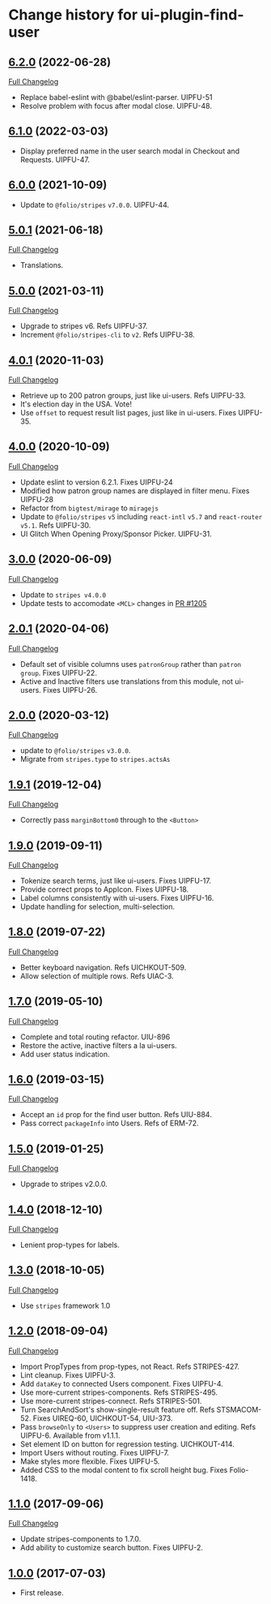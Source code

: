 # Change history for ui-plugin-find-user

## [6.2.0](https://github.com/folio-org/ui-plugin-find-user/tree/v6.2.0) (2022-06-28)
[Full Changelog](https://github.com/folio-org/ui-plugin-find-user/compare/v6.1.0...v6.2.0)

* Replace babel-eslint with @babel/eslint-parser. UIPFU-51
* Resolve problem with focus after modal close. UIPFU-48.

## [6.1.0](https://github.com/folio-org/ui-plugin-find-user/tree/v6.1.0) (2022-03-03)

* Display preferred name in the user search modal in Checkout and Requests. UIPFU-47.

## [6.0.0](https://github.com/folio-org/ui-plugin-find-user/tree/v6.0.0) (2021-10-09)

* Update to `@folio/stripes` `v7.0.0`. UIPFU-44.

## [5.0.1](https://github.com/folio-org/ui-plugin-find-user/tree/v5.0.1) (2021-06-18)
[Full Changelog](https://github.com/folio-org/ui-plugin-find-user/compare/v5.0.0...v5.0.1)

* Translations.

## [5.0.0](https://github.com/folio-org/ui-plugin-find-user/tree/v5.0.0) (2021-03-11)
[Full Changelog](https://github.com/folio-org/ui-plugin-find-user/compare/v4.0.1...v5.0.0)

* Upgrade to stripes v6. Refs UIPFU-37.
* Increment `@folio/stripes-cli` to `v2`. Refs UIPFU-38.

## [4.0.1](https://github.com/folio-org/ui-plugin-find-user/tree/v4.0.1) (2020-11-03)
[Full Changelog](https://github.com/folio-org/ui-plugin-find-user/compare/v4.0.0...v4.0.1)

* Retrieve up to 200 patron groups, just like ui-users. Refs UIPFU-33.
* It's election day in the USA. Vote!
* Use `offset` to request result list pages, just like in ui-users. Fixes UIPFU-35.

## [4.0.0](https://github.com/folio-org/ui-plugin-find-user/tree/v4.0.0) (2020-10-09)
[Full Changelog](https://github.com/folio-org/ui-plugin-find-user/compare/v3.0.0...v4.0.0)

* Update eslint to version 6.2.1. Fixes UIPFU-24
* Modified how patron group names are displayed in filter menu. Fixes UIPFU-28
* Refactor from `bigtest/mirage` to `miragejs`
* Update to `@folio/stripes` `v5` including `react-intl` `v5.7` and `react-router` `v5.1`. Refs UIPFU-30.
* UI Glitch When Opening Proxy/Sponsor Picker. UIPFU-31.

## [3.0.0](https://github.com/folio-org/ui-plugin-find-user/tree/v3.0.0) (2020-06-09)
[Full Changelog](https://github.com/folio-org/ui-plugin-find-user/compare/v2.0.1...v3.0.0)

* Update to `stripes v4.0.0`
* Update tests to accomodate `<MCL>` changes in [PR #1205](folio-org/stripes-components/pull/1205)

## [2.0.1](https://github.com/folio-org/ui-plugin-find-user/tree/v2.0.1) (2020-04-06)
[Full Changelog](https://github.com/folio-org/ui-plugin-find-user/compare/v2.0.0...v2.0.1)

* Default set of visible columns uses `patronGroup` rather than `patron group`. Fixes UIPFU-22.
* Active and Inactive filters use translations from this module, not ui-users. Fixes UIPFU-26.

## [2.0.0](https://github.com/folio-org/ui-plugin-find-user/tree/v2.0.0) (2020-03-12)
[Full Changelog](https://github.com/folio-org/ui-plugin-find-user/compare/v1.9.1...v2.0.0)

* update to `@folio/stripes` `v3.0.0`.
* Migrate from `stripes.type` to `stripes.actsAs`

## [1.9.1](https://github.com/folio-org/ui-plugin-find-user/tree/v1.9.1) (2019-12-04)
[Full Changelog](https://github.com/folio-org/ui-plugin-find-user/compare/v1.9.0...v1.9.1)

* Correctly pass `marginBottom0` through to the `<Button>`

## [1.9.0](https://github.com/folio-org/ui-plugin-find-user/tree/v1.9.0) (2019-09-11)
[Full Changelog](https://github.com/folio-org/ui-plugin-find-user/compare/v1.8.0...v1.9.0)

* Tokenize search terms, just like ui-users. Fixes UIPFU-17.
* Provide correct props to AppIcon. Fixes UIPFU-18.
* Label columns consistently with ui-users. Fixes UIPFU-16.
* Update handling for selection, multi-selection.

## [1.8.0](https://github.com/folio-org/ui-plugin-find-user/tree/v1.8.0) (2019-07-22)
[Full Changelog](https://github.com/folio-org/ui-plugin-find-user/compare/v1.7.0...v1.8.0)

* Better keyboard navigation. Refs UICHKOUT-509.
* Allow selection of multiple rows. Refs UIAC-3.

## [1.7.0](https://github.com/folio-org/ui-plugin-find-user/tree/v1.7.0) (2019-05-10)
[Full Changelog](https://github.com/folio-org/ui-plugin-find-user/compare/v1.6.0...v1.7.0)

* Complete and total routing refactor. UIU-896
* Restore the active, inactive filters a la ui-users.
* Add user status indication.

## [1.6.0](https://github.com/folio-org/ui-plugin-find-user/tree/v1.6.0) (2019-03-15)
[Full Changelog](https://github.com/folio-org/ui-plugin-find-user/compare/v1.5.0...v1.6.0)

* Accept an `id` prop for the find user button. Refs UIU-884.
* Pass correct `packageInfo` into Users. Refs of ERM-72.

## [1.5.0](https://github.com/folio-org/ui-plugin-find-user/tree/v1.5.0) (2019-01-25)
[Full Changelog](https://github.com/folio-org/ui-plugin-find-user/compare/v1.4.0...v1.5.0)

* Upgrade to stripes v2.0.0.

## [1.4.0](https://github.com/folio-org/ui-plugin-find-user/tree/v1.4.0) (2018-12-10)
[Full Changelog](https://github.com/folio-org/ui-plugin-find-user/compare/v1.3.0...v1.4.0)

* Lenient prop-types for labels.

## [1.3.0](https://github.com/folio-org/ui-plugin-find-user/tree/v1.3.0) (2018-10-05)
[Full Changelog](https://github.com/folio-org/ui-plugin-find-user/compare/v1.2.0...v1.3.0)

* Use `stripes` framework 1.0

## [1.2.0](https://github.com/folio-org/ui-plugin-find-user/tree/v1.2.0) (2018-09-04)
[Full Changelog](https://github.com/folio-org/ui-plugin-find-user/compare/v1.1.0...v1.2.0)

* Import PropTypes from prop-types, not React. Refs STRIPES-427.
* Lint cleanup. Fixes UIPFU-3.
* Add `dataKey` to connected Users component. Fixes UIPFU-4.
* Use more-current stripes-components. Refs STRIPES-495.
* Use more-current stripes-connect. Refs STRIPES-501.
* Turn SearchAndSort's show-single-result feature off. Refs STSMACOM-52. Fixes UIREQ-60, UICHKOUT-54, UIU-373.
* Pass `browseOnly` to `<Users>` to suppress user creation and editing. Refs UIPFU-6. Available from v1.1.1.
* Set element ID on button for regression testing. UICHKOUT-414.
* Import Users without routing. Fixes UIPFU-7.
* Make styles more flexible. Fixes UIPFU-5.
* Added CSS to the modal content to fix scroll height bug. Fixes Folio-1418.

## [1.1.0](https://github.com/folio-org/ui-plugin-find-user/tree/v1.1.0) (2017-09-06)
[Full Changelog](https://github.com/folio-org/ui-plugin-find-user/compare/v1.0.0...v1.1.0)

* Update stripes-components to 1.7.0.
* Add ability to customize search button. Fixes UIPFU-2.

## [1.0.0](https://github.com/folio-org/ui-plugin-find-user/tree/v1.0.0) (2017-07-03)

* First release.
